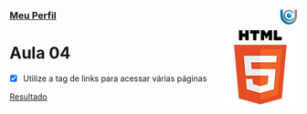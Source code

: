 ### [Meu Perfil](http://phstefen.github.io/) <img align="right" src="../../img/unicesumar.png" width="30"/>

<img align="right" src="../../img/html.png" width="130"/>

# Aula 04

- [X] Utilize a tag de links para acessar várias páginas

[Resultado](https://github.com/phStefen/aulas-html-css/blob/master/unicesumar/aula-04/index.html)